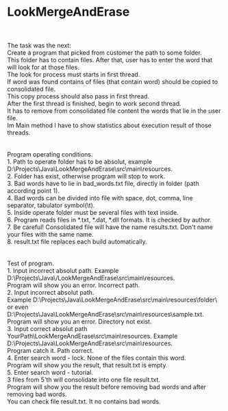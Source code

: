 # LookMergeAndErase</br>

</br>
</br>
The task was the next:</br>
Create a program that picked from customer the path to some folder.</br>
This folder has to contain files. After that, user has to enter the word that will look for at those files.</br>
The look for process must starts in first thread.</br>
If word was found contains of files (that contain word) should be copied to consolidated file.</br>
This copy process should also pass in first thread.</br>
After the first thread is finished, begin to work second thread.</br>
It has to remove from consolidated file content the words that lie in the user file.</br>
Im Main method I have to show statistics about execution result of those threads.</br>
</br>
</br>
Program operating conditions.</br>
1. Path to operate folder has to be absolut, example D:\Projects\Java\LookMergeAndErase\src\main\resources.</br>
2. Folder has exist, otherwise program will stop to work.</br>
3. Bad words have to lie in bad_words.txt file, directly in folder (path according point 1).</br>
4. Bad words can be divided into file with space, dot, comma, line separator, tabulator symbol(\t).</br>
5. Inside operate folder must be several files with text inside.</br>
6. Program reads files in *.txt, *.dat, *.dll formats. It is checked by author.</br>
7. Be careful! Consolidated file will have the name results.txt. Don't name your files with the same name.</br>
8. result.txt file replaces each build automatically.</br>
</br>
</br>
Test of program.</br>
1. Input incorrect absolut path. Example D:\Projects\Java\/LookMergeAndErase\src\main\resources.</br>
Program will show you an error. Incorrect path.</br>
2. Input incorrect absolut path.</br>
Example D:\Projects\Java\LookMergeAndErase\src\main\resources\folder\ or even D:\Projects\Java\LookMergeAndErase\src\main\resources\sample.txt.</br>
Program will show you an error. Directory not exist.</br>
3. Input correct absolut path YourPath\LookMergeAndErase\src\main\resources. Example D:\Projects\Java\LookMergeAndErase\src\main\resources.</br>
Program catch it. Path correct.</br>
4. Enter search word - lock. None of the files contain this word.</br>
Program will show you the result, that result.txt is empty.</br>
5. Enter search word - tutorial.</br>
3 files from 5'th will consolidate into one file result.txt.</br>
Program will show you the result before removing bad words and after removing bad words.</br>
You can check file result.txt. It no contains bad words.
